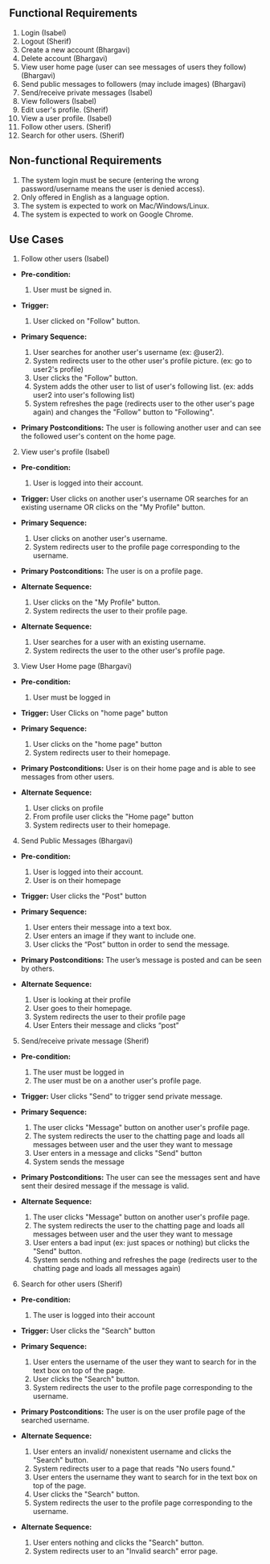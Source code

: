 ## Functional Requirements

1. Login (Isabel)
2. Logout (Sherif)
3. Create a new account (Bhargavi)
4. Delete account (Bhargavi)
5. View user home page (user can see messages of users they follow) (Bhargavi)
6. Send public messages to followers (may include images) (Bhargavi)
7. Send/receive private messages (Isabel)
8. View followers (Isabel)
9. Edit user's profile. (Sherif)
10. View a user profile. (Isabel)
11. Follow other users. (Sherif)
12. Search for other users. (Sherif)

## Non-functional Requirements

1. The system login must be secure (entering the wrong password/username means the user is denied access).
2. Only offered in English as a language option.
3. The system is expected to work on Mac/Windows/Linux.
4. The system is expected to work on Google Chrome.

## Use Cases

1. Follow other users (Isabel)
- **Pre-condition:**
  1. User must be signed in.

- **Trigger:**
  1. User clicked on "Follow" button.

- **Primary Sequence:**
  
  1. User searches for another user's username (ex: @user2).
  2. System redirects user to the other user's profile picture. (ex: go to user2's profile)
  3. User clicks the "Follow" button.
  4. System adds the other user to list of user's following list. (ex: adds user2 into user's following list)
  5. System refreshes the page (redirects user to the other user's page again) and changes the "Follow" button to "Following".

- **Primary Postconditions:**
  The user is following another user and can see the followed user's content on the home page.

2. View user's profile (Isabel)
- **Pre-condition:** 
  1. User is logged into their account.

- **Trigger:** 
  User clicks on another user's username OR searches for an existing username OR clicks on the "My Profile" button.

- **Primary Sequence:**
  
  1. User clicks on another user's username.
  2. System redirects user to the profile page corresponding to the username.

- **Primary Postconditions:** 
  The user is on a profile page.

- **Alternate Sequence:** 
  
  1. User clicks on the "My Profile" button.
  2. System redirects the user to their profile page.

- **Alternate Sequence:** 
  
  1. User searches for a user with an existing username.
  2. System redirects the user to the other user's profile page.

3. View User Home page (Bhargavi)
- **Pre-condition:** 
  1. User must be logged in

- **Trigger:** 
  User Clicks on "home page" button

- **Primary Sequence:**
  
  1. User clicks on the "home page" button
  2. System redirects user to their homepage.

- **Primary Postconditions:**
  User is on their home page and is able to see messages from other users.

- **Alternate Sequence:** 
  1. User clicks on profile
  2. From profile user clicks the "Home page" button
  3. System redirects user to their homepage.

4. Send Public Messages (Bhargavi)
- **Pre-condition:**
  1. User is logged into their account.
  2. User is on their homepage

- **Trigger:** 
  User clicks the "Post" button

- **Primary Sequence:**
  
  1. User enters their message into a text box.
  2. User enters an image if they want to include one.
  3. User clicks the “Post” button in order to send the message.


- **Primary Postconditions:** 
  The user’s message is posted and can be seen by others.

- **Alternate Sequence:** 
  1. User is looking at their profile
  2. User goes to their homepage.
  3. System redirects the user to their profile page
  4. User Enters their message and clicks “post”


5. Send/receive private message (Sherif) 
- **Pre-condition:** 
  1. The user must be logged in 
  2. The user must be on a another user's profile page.


- **Trigger:** 
  User clicks "Send" to trigger send private message.

- **Primary Sequence:**
  
  1. The user clicks "Message" button on another user's profile page.
  2. The system redirects the user to the chatting page and loads all messages between user and the user they want to message
  3. User enters in a message and clicks "Send" button
  4. System sends the message


- **Primary Postconditions:**
  The user can see the messages sent and have sent their desired message if the message is valid.

- **Alternate Sequence:** 

  1. The user clicks "Message" button on another user's profile page.
  2. The system redirects the user to the chatting page and loads all messages between user and the user they want to message
  3. User enters a bad input (ex: just spaces or nothing) but clicks the "Send" button.
  4. System sends nothing and refreshes the page (redirects user to the chatting page and loads all messages again)


6. Search for other users (Sherif) 
- **Pre-condition:**
  1. The user is logged into their account

- **Trigger:**
  User clicks the "Search" button 

- **Primary Sequence:**
  
  1. User enters the username of the user they want to search for in the text box on top of the page. 
  2. User clicks the "Search" button. 
  3. System redirects the user to the profile page corresponding to the username. 


- **Primary Postconditions:**
  The user is on the user profile page of the searched username.

- **Alternate Sequence:**
  
  1. User enters an invalid/ nonexistent username and clicks the "Search" button. 
  2. System redirects user to a page that reads "No users found."
  3. User enters the username they want to search for in the text box on top of the page. 
  4. User clicks the "Search" button. 
  5. System redirects the user to the profile page corresponding to the username.

- **Alternate Sequence:**
  
  1. User enters nothing and clicks the "Search" button. 
  2. System redirects user to an "Invalid search" error page.
